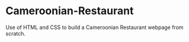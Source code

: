 # Cameroonian-Restaurant
Use of HTML and CSS to build a Cameroonian Restaurant webpage from scratch. 
